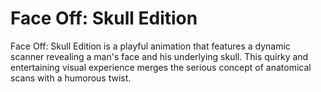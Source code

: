 # Face Off: Skull Edition

Face Off: Skull Edition is a playful animation that features a dynamic scanner revealing a man's face and his underlying skull. This quirky and entertaining visual experience merges the serious concept of anatomical scans with a humorous twist.
